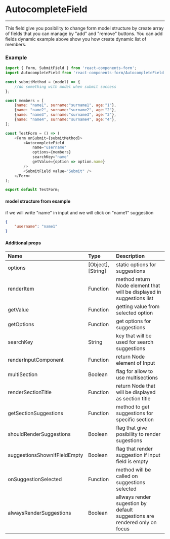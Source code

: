 # AutocompleteField

---

This field give you posibility to change form model structure by create array of fields that you can manage by "add" and "remove" buttons. You can add fields dynamic example above show you how create dynamic list of members.

### Example

```js
import { Form, SubmitField } from 'react-components-form';
import AutocompleteField from 'react-components-form/AutocompleteField';

const submitMethod = (model) => {
    //do something with model when submit success
};

const members = [
    {name: "name1", surname:"surname1", age:"1"},
    {name: "name2", surname:"surname2", age:"2"},
    {name: "name3", surname:"surname3", age:"3"},
    {name: "name4", surname:"surname4", age:"4"},
];

const TestForm = () => (
    <Form onSubmit={submitMethod}>
        <AutocompleteField
            name="username"
            options={members}
            searchKey="name"
            getValue={option => option.name}
        />
        <SubmitField value="Submit" />
    </Form>
);

export default TestForm;
```

#### model structure from example

if we will write "name" in input and we will click on "name1" suggestion

```json
{
    "username": "name1"
}
```

#### Additional props

| Name | Type | Description |
| :--- | :--- | :--- |
| options | \[Object\], \[String\] | static options for suggestions |
| renderItem | Function | method return Node element that will be displayed in suggestions list |
| getValue | Function | getting value from selected option |
| getOptions | Function | get options for suggestions |
| searchKey | String | key that will be used for search suggestions |
| renderInputComponent | Function | return Node element of Input |
| multiSection | Boolean | flag for allow to use multisections |
| renderSectionTitle | Function | return Node that will be displayed as section title |
| getSectionSuggestions | Function | method to get suggestions for specific section |
| shouldRenderSuggestions | Boolean | flag that give posibility to render sugestions |
| suggestionsShownIfFieldEmpty | Boolean | flag that render suggestion if input field is empty |
| onSuggestionSelected | Function | method will be called on suggestions selected |
| alwaysRenderSuggestions | Boolean | allways render sugestion by default suggestions are rendered only on focus |



